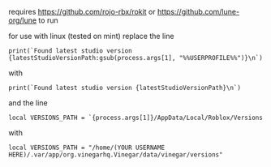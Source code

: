 requires https://github.com/rojo-rbx/rokit or https://github.com/lune-org/lune to run

for use with linux (tested on mint) replace the line 

```print(`Found latest studio version {latestStudioVersionPath:gsub(process.args[1], "%%USERPROFILE%%")}\n`)```

with

```print(`Found latest studio version {latestStudioVersionPath}\n`)```

and the line

```local VERSIONS_PATH = `{process.args[1]}/AppData/Local/Roblox/Versions```

with

```local VERSIONS_PATH = "/home/(YOUR USERNAME HERE)/.var/app/org.vinegarhq.Vinegar/data/vinegar/versions"```

